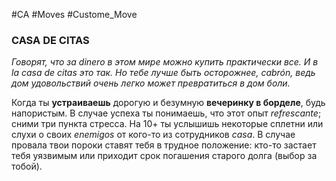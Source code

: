 #CA #Moves #Custome_Move

### CASA DE CITAS
*Говорят, что за dinero в этом мире можно купить практически все. И в la casa de citas это так. Но тебе лучше быть осторожнее, cabrón, ведь дом удовольствий очень легко может превратиться в дом боли.*

Когда ты **устраиваешь** дорогую и безумную **вечеринку в борделе**, будь напористым. В случае успеха ты понимаешь, что этот опыт *refrescante*; сними три пункта стресса. На 10+ ты услышишь некоторые сплетни или слухи о своих *enemigos* от кого-то из сотрудников *casa*. В случае провала твои пороки ставят тебя в трудное положение: кто-то застает тебя уязвимым или приходит срок погашения старого долга (выбор за тобой).